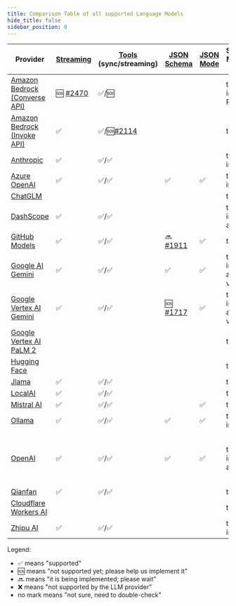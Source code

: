 ```yaml
---
title: Comparison Table of all supported Language Models
hide_title: false
sidebar_position: 0
---
```


| Provider                                                                                                          | [Streaming](/tutorials/response-streaming)                         | [Tools](/tutorials/tools) (sync/streaming)                          | [JSON Schema](/tutorials/structured-outputs#json-schema)           | [JSON Mode](/tutorials/ai-services#json-mode) | Supported Modalities (Input)   | [Observability](/tutorials/observability) | [Customizable HTTP Client](/tutorials/customizable-http-client)    | Local Deployment                                  | Supports Native Image | Comments                    |
|-------------------------------------------------------------------------------------------------------------------|--------------------------------------------------------------------|---------------------------------------------------------------------|--------------------------------------------------------------------|-----------------------------------------------|--------------------------------|-------------------------------------------|--------------------------------------------------------------------|---------------------------------------------------|-----------------------|-----------------------------|
| [Amazon Bedrock (Converse API)](/integrations/language-models/amazon-bedrock#chatlanguagemodel-using-converseapi) | 🆘 [#2470](https://github.com/langchain4j/langchain4j/issues/2470) | ✅/🆘                                                                |                                                                    |                                               | text, image, PDF               |                                           |                                                                    |                                                   |                       |                             |
| [Amazon Bedrock (Invoke API)](/integrations/language-models/amazon-bedrock#chatlanguagemodel-using-invokeapi)     | ✅                                                                  | ✅/🆘[#2114](https://github.com/langchain4j/langchain4j/issues/2114) |                                                                    |                                               | text                           | ✅                                         |                                                                    |                                                   |                       |                             |
| [Anthropic](/integrations/language-models/anthropic)                                                              | ✅                                                                  | ✅/✅                                                                 |                                                                    |                                               | text, image                    | ✅                                         | 🆘 [#2469](https://github.com/langchain4j/langchain4j/issues/2469) |                                                   | ✅                     |                             |
| [Azure OpenAI](/integrations/language-models/azure-open-ai)                                                       | ✅                                                                  | ✅/✅                                                                 | ✅                                                                  | ✅                                             | text, image                    | ✅                                         |                                                                    |                                                   |                       |                             |
| [ChatGLM](/integrations/language-models/chatglm)                                                                  |                                                                    |                                                                     |                                                                    |                                               | text                           |                                           |                                                                    |                                                   |                       |                             |
| [DashScope](/integrations/language-models/dashscope)                                                              | ✅                                                                  | ✅/✅                                                                 |                                                                    |                                               | text, image, audio             | ✅                                         |                                                                    |                                                   |                       |                             |
| [GitHub Models](/integrations/language-models/github-models)                                                      | ✅                                                                  | ✅/✅                                                                 | 🔜 [#1911](https://github.com/langchain4j/langchain4j/issues/1911) | ✅                                             | text                           | ✅                                         |                                                                    |                                                   |                       |                             |
| [Google AI Gemini](/integrations/language-models/google-ai-gemini)                                                | ✅                                                                  | ✅/✅                                                                 | ✅                                                                  | ✅                                             | text, image, audio, video, PDF | ✅                                         |                                                                    |                                                   |                       |                             |
| [Google Vertex AI Gemini](/integrations/language-models/google-vertex-ai-gemini)                                  | ✅                                                                  | ✅/✅                                                                 | 🆘 [#1717](https://github.com/langchain4j/langchain4j/issues/1717) | ✅                                             | text, image, audio, video, PDF | ✅                                         |                                                                    |                                                   |                       |                             |
| [Google Vertex AI PaLM 2](/integrations/language-models/google-palm)                                              |                                                                    |                                                                     |                                                                    |                                               | text                           |                                           |                                                                    |                                                   | ✅                     |                             |
| [Hugging Face](/integrations/language-models/hugging-face)                                                        |                                                                    |                                                                     |                                                                    |                                               | text                           |                                           |                                                                    |                                                   |                       |                             |
| [Jlama](/integrations/language-models/jlama)                                                                      | ✅                                                                  | ✅/✅                                                                 |                                                                    |                                               | text                           |                                           |                                                                    | ✅                                                 | ✅                     |                             |
| [LocalAI](/integrations/language-models/local-ai)                                                                 | ✅                                                                  | ✅/✅                                                                 |                                                                    |                                               | text                           |                                           |                                                                    | ✅                                                 |                       |                             |
| [Mistral AI](/integrations/language-models/mistral-ai)                                                            | ✅                                                                  | ✅/✅                                                                 |                                                                    | ✅                                             | text                           |                                           | 🆘 [#2524](https://github.com/langchain4j/langchain4j/issues/2524) |                                                   |                       |                             |
| [Ollama](/integrations/language-models/ollama)                                                                    | ✅                                                                  | ✅/✅                                                                 | ✅                                                                  | ✅                                             | text, image                    | ✅                                         | ✅                                                                  | ✅                                                 |                       |                             |
| [OpenAI](/integrations/language-models/open-ai)                                                                   | ✅                                                                  | ✅/✅                                                                 | ✅                                                                  | ✅                                             | text, image, audio             | ✅                                         | ✅                                                                  | Compatible with: Ollama, LM Studio, GPT4All, etc. | ✅                     | Compatible with: Groq, etc. |
| [Qianfan](/integrations/language-models/qianfan)                                                                  | ✅                                                                  | ✅/✅                                                                 |                                                                    |                                               | text                           |                                           |                                                                    |                                                   |                       |                             |
| [Cloudflare Workers AI](/integrations/language-models/workers-ai)                                                 |                                                                    |                                                                     |                                                                    |                                               | text                           |                                           |                                                                    |                                                   |                       |                             |
| [Zhipu AI](/integrations/language-models/zhipu-ai)                                                                | ✅                                                                  | ✅/✅                                                                 |                                                                    |                                               | text, image                    | ✅                                         |                                                                    |                                                   |                       |                             |

Legend:

- ✅ means "supported"
- 🆘 means "not supported yet; please help us implement it"
- 🔜 means "it is being implemented; please wait"
- ❌ means "not supported by the LLM provider"
- no mark means "not sure, need to double-check"
